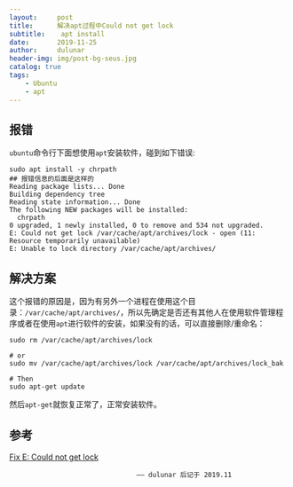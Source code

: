 ```yaml
---
layout:     post
title:      解决apt过程中Could not get lock
subtitle:    apt install
date:       2019-11-25
author:     dulunar
header-img: img/post-bg-seus.jpg
catalog: true
tags:
    - Ubuntu
    - apt
---
```


## 报错
`ubuntu`命令行下面想使用`apt`安装软件，碰到如下错误:
```shell
sudo apt install -y chrpath
## 报错信息的后面是这样的
Reading package lists... Done
Building dependency tree
Reading state information... Done
The following NEW packages will be installed:
  chrpath
0 upgraded, 1 newly installed, 0 to remove and 534 not upgraded.
E: Could not get lock /var/cache/apt/archives/lock - open (11: Resource temporarily unavailable)
E: Unable to lock directory /var/cache/apt/archives/
```

## 解决方案
这个报错的原因是，因为有另外一个进程在使用这个目录：`/var/cache/apt/archives/`，所以先确定是否还有其他人在使用软件管理程序或者在使用`apt`进行软件的安装，如果没有的话，可以直接删除/重命名：
```
sudo rm /var/cache/apt/archives/lock

# or
sudo mv /var/cache/apt/archives/lock /var/cache/apt/archives/lock_bak

# Then
sudo apt-get update
```

然后`apt-get`就恢复正常了，正常安装软件。

## 参考
[Fix E: Could not get lock][1]

[1]: https://itsfoss.com/fix-ubuntu-install-error/


									—— dulunar 后记于 2019.11